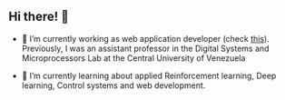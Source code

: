 ## Hi there! 👋

- 🔭 I’m currently working as web application developer (check [this](https://moonguard.dev/)). Previously, I was an assistant professor in the Digital Systems and Microprocessors Lab at the Central University of Venezuela

- 🌱 I’m currently learning about applied Reinforcement learning, Deep learning, Control systems and web development.

<!--
Here are some ideas to get you started:

- 🔭 I’m currently working on ...
- 🌱 I’m currently learning ...
- 👯 I’m looking to collaborate on ...
- 🤔 I’m looking for help with ...
- 💬 Ask me about ...
- 📫 How to reach me: ...
- 😄 Pronouns: ...
- ⚡ Fun fact: ...
-->

